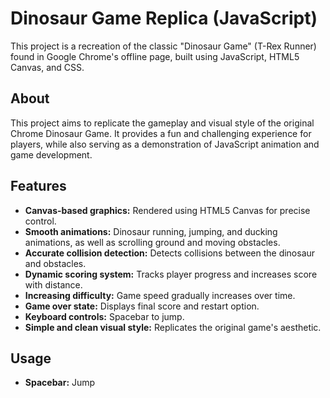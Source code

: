 # Dinosaur Game Replica (JavaScript)

This project is a recreation of the classic "Dinosaur Game" (T-Rex Runner) found in Google Chrome's offline page, built using JavaScript, HTML5 Canvas, and CSS.

## About

This project aims to replicate the gameplay and visual style of the original Chrome Dinosaur Game. It provides a fun and challenging experience for players, while also serving as a demonstration of JavaScript animation and game development.

## Features

* **Canvas-based graphics:** Rendered using HTML5 Canvas for precise control.
* **Smooth animations:** Dinosaur running, jumping, and ducking animations, as well as scrolling ground and moving obstacles.
* **Accurate collision detection:** Detects collisions between the dinosaur and obstacles.
* **Dynamic scoring system:** Tracks player progress and increases score with distance.
* **Increasing difficulty:** Game speed gradually increases over time.
* **Game over state:** Displays final score and restart option.
* **Keyboard controls:** Spacebar to jump.
* **Simple and clean visual style:** Replicates the original game's aesthetic.

## Usage

* **Spacebar:** Jump
